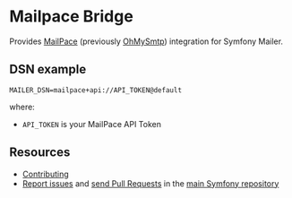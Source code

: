Mailpace Bridge
===============

Provides [MailPace](https://mailpace.com/) (previously [OhMySmtp](https://docs.mailpace.com/guide/moving_from_ohmysmtp/)) integration for Symfony Mailer.


DSN example
-----------

```
MAILER_DSN=mailpace+api://API_TOKEN@default
```

where:
 - `API_TOKEN` is your MailPace API Token


Resources
---------

 * [Contributing](https://symfony.com/doc/current/contributing/index.html)
 * [Report issues](https://github.com/symfony/symfony/issues) and
   [send Pull Requests](https://github.com/symfony/symfony/pulls)
   in the [main Symfony repository](https://github.com/symfony/symfony)
